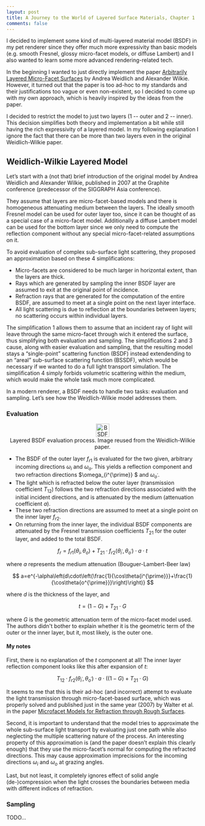 ```yaml
---
layout: post
title: A Journey to the World of Layered Surface Materials, Chapter 1
comments: false
---
```


I decided to implement some kind of multi-layered material model (BSDF) in my pet renderer since they offer much more expressivity than basic models (e.g. smooth Fresnel, glossy micro-facet models, or diffuse Lambert) and I also wanted to learn some more advanced rendering-related tech.

In the beginning I wanted to just directly implement the paper [Arbitrarily Layered Micro-Facet Surfaces](https://www.cg.tuwien.ac.at/research/publications/2007/weidlich_2007_almfs/) by Andrea Weidlich and Alexander Wilkie. However, it turned out that the paper is too ad-hoc to my standards and their justifications too vague or even non-existent, so I decided to come up with my own approach, which is heavily inspired by the ideas from the paper.

I decided to restrict the model to just two layers (1 -- outer and 2 -- inner). This decision simplifies both theory and implementation a bit while still having the rich expressivity of a layered model. In my following explanation I ignore the fact that there can be more than two layers even in the original Weidlich-Wilkie paper.

## Weidlich-Wilkie Layered Model

Let’s start with a (not that) brief introduction of the original model by Andrea Weidlich and Alexander Wilkie, published in 2007 at the Graphite conference (predecessor of the SIGGRAPH Asia conference).

They assume that layers are micro-facet-based models and there is homogeneous attenuating medium between the layers. The ideally smooth Fresnel model can be used for outer layer too, since it can be thought of as a special case of a micro-facet model. Additionally a diffuse Lambert model can be used for the bottom layer since we only need to compute the reflection component without any special micro-facet-related assumptions on it.

To avoid evaluation of complex sub-surface light scattering, they proposed an approximation based on these 4 simplifications:

* Micro-facets are considered to be much larger in horizontal extent, than the layers are thick.
* Rays which are generated by sampling the inner BSDF layer are assumed to exit at the original point of incidence.
* Refraction rays that are generated for the computation of the entire BSDF, are assumed to meet at a single point on the next layer interface.
* All light scattering is due to reflection at the boundaries between layers; no scattering occurs within individual layers.

The simplification 1 allows them to assume that an incident ray of light will leave through the same micro-facet through wich it entered the surface, thus simplifying both evaluation and sampling. The simplifications 2 and 3 cause, along with easier evaluation and sampling, that the resulting model stays a “single-point” scattering function (BSDF) instead extendending to an “areal” sub-surface scattering function (BSSDF), which would be necessary if we wanted to do a full light transport simulation. The simplification 4 simply forbids volumetric scattering within the medium, which would make the whole task much more complicated.

In a modern renderer, a BSDF needs to handle two tasks: evaluation and sampling. Let’s see how the Weidlich-Wilkie model addresses them.

### Evaluation

<p style="text-align: center">
   <img src="../../../images/Weidlich-Wilkie - Layers - Evaluation.svg" alt="BSDF evaluation process" width="35em" /><br/>
   Layered BSDF evaluation process. Image reused from the Weidlich-Wilkie paper.
</p>

* The BSDF of the outer layer $f_{r1}$ is evaluated for the two given, arbitrary incoming directions $\omega_{i}$ and $\omega_{o}$. This yields a reflection component and two refraction directions $\omega_{i^{\prime}} $ and $\omega_{o^{\prime}}$.
* The light which is refracted below the outer layer (transmission coefficient $T_{12}$) follows the two refraction directions associated with the initial incident directions, and is attenuated by the medium (attenuation coefficient $a$).
* These two refraction directions are assumed to meet at a single point on the inner layer $f_{r2}$.
* On returning from the inner layer, the individual BSDF components are attenuated by the Fresnel transmission coefficients $T_{21}$ for the outer layer, and added to the total BSDF.

$$
f_{r}=f_{r1}\left(\theta_{i},\theta_{o}\right)+T_{21} \cdot f_{r2}\left(\theta_{i^{\prime}},\theta_{o^{\prime}}\right)\cdot a\cdot t
$$

where $a$ represents the medium attenuation (Bouguer-Lambert-Beer law)

$$
a=e^{-\alpha\left(d\cdot\left(\frac{1}{\cos\theta{i^{\prime}}}+\frac{1}{\cos\theta{o^{\prime}}}\right)\right)}
$$

where $d$ is the thickness of the layer, and

$$
t=\left(1-G\right)+T_{21}\cdot G
$$

where $G$ is the geometric attenuation term of the micro-facet model used. The authors didn't bother to explain whether it is the geometric term of the outer or the inner layer, but it, most likely, is the outer one.

#### My notes

First, there is no explanation of the $t$ component at all! The inner layer reflection component looks like this after expansion of $t$:

$$
T_{12} \cdot f_{r2}\left(\theta_{i^{\prime}},\theta_{o^{\prime}}\right)\cdot a \cdot \left(\left(1-G\right)+T_{21}\cdot G\right)
$$

It seems to me that this is their ad-hoc (and incorrect) attempt to evaluate the light transmission through micro-facet-based surface, which was properly solved and published just in the same year (2007) by Walter et al. in the paper [Microfacet Models for Refraction through Rough Surfaces](https://www.cs.cornell.edu/~srm/publications/EGSR07-btdf.html).

Second, it is important to understand that the model tries to approximate the whole sub-surface light transport by evaluating just one path while also neglecting the multiple scattering nature of the process. An interesting property of this approximation is (and the paper doesn’t explain this clearly enough) that they use the micro-facet’s normal for computing the refracted directions. This may cause approximation imprecisions for the incoming directions $\omega_{i}$ and $\omega_{o}$ at grazing angles.

Last, but not least, it completely ignores effect of solid angle (de-)compression when the light crosses the boundaries between media with different indices of refraction.

### Sampling

TODO… 
